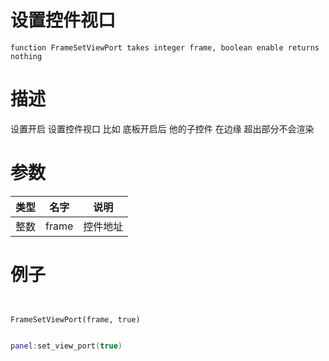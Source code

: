 
# 设置控件视口
```jass
function FrameSetViewPort takes integer frame, boolean enable returns nothing

```
# 描述
设置开启 设置控件视口  比如 底板开启后 他的子控件 在边缘  超出部分不会渲染

# 参数
类型|名字|说明
--|--|--
整数|frame| 控件地址



# 例子

```jass


FrameSetViewPort(frame, true)

```

```lua

panel:set_view_port(true)


```

